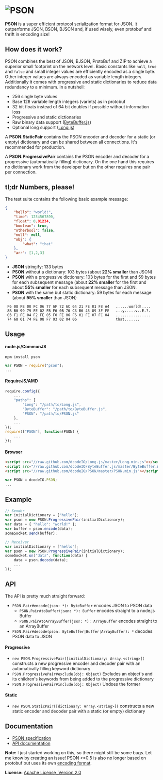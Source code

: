 ![PSON](https://raw.github.com/dcodeIO/PSON/master/PSON.png)
====
**PSON** is a super efficient protocol serialization format for JSON. It outperforms JSON, BSON, BJSON and, if used
wisely, even protobuf and thrift in encoding size!

How does it work?
-----------------
PSON combines the best of JSON, BJSON, ProtoBuf and ZIP to achieve a superior small footprint on the network level.
Basic constants like `null`, `true` and `false` and small integer values are efficiently encoded as a single byte.
Other integer values are always encoded as variable length integers. Additionally it comes with progressive and static
dictionaries to reduce data redundancy to a minimum. In a nutshell:

* 256 single byte values
* Base 128 variable length integers (varints) as in protobuf
* 32 bit floats instead of 64 bit doubles if possible without information loss
* Progressive and static dictionaries
* Raw binary data support ([ByteBuffer.js](https://github.com/dcodeIO/ByteBuffer.js))
* Optional long support ([Long.js](https://github.com/dcodeIO/Long.js))

A **PSON.StaticPair** contains the PSON encoder and decoder for a static (or empty) dictionary and can be shared between
all connections. It's recommended for production.

A **PSON.ProgressivePair** contains the PSON encoder and decoder for a progressive (automatically filling) dictionary.
On the one hand this requires no dictionary work from the developer but on the other requires one pair per connection.

tl;dr Numbers, please!
----------------------
The test suite contains the following basic example message:

```json
{
    "hello": "world!",
    "time": 1234567890,
    "float": 0.01234,
    "boolean": true,
    "otherbool": false,
    "null": null,
    "obj": {
        "what": "that"
    },
    "arr": [1,2,3]
}
```

* **JSON** stringify: 133 bytes
* **PSON** without a dictionary: 103 bytes (about **22% smaller** than JSON)
* **PSON** with a progressive dictionary: 103 bytes for the first and 59 bytes for each subsequent message (about 
  **22% smaller** for the first and about **55% smaller** for each subsequent message than JSON.
* **PSON** with the same but static dictionary: 59 bytes for each message (about **55% smaller** than JSON)
         
```text
 F6 08 FE 00 FC 06 77 6F 72 6C 64 21 FE 01 F8 A4   ......world!....
 8B B0 99 79 FE 02 FB F6 0B 76 C3 B6 45 89 3F FE   ...y.....v..E.?.
 03 F1 FE 04 F2 FE 05 F0 FE 06 F6 01 FE 07 FC 04   ................
 74 68 61 74 FE 08 F7 03 02 04 06                  that.......
```

Usage
-----

#### node.js/CommonJS

`npm install pson`

```js
var PSON = require("pson");
...
```

#### RequireJS/AMD

```js
require.config({
    ...
    "paths": {
        "Long": "/path/to/Long.js",
        "ByteBuffer": "/path/to/ByteBuffer.js",
        "PSON": "/path/to/PSON.js"
    },
    ...
});
require(["PSON"], function(PSON) {
    ...
});
```

#### Browser

```html
<script src="//raw.github.com/dcodeIO/Long.js/master/Long.min.js"></script>
<script src="//raw.github.com/dcodeIO/ByteBuffer.js/master/ByteBuffer.min.js"></script>
<script src="//raw.github.com/dcodeIO/PSON/master/PSON.min.js"></script>
```

```js
var PSON = dcodeIO.PSON;
...
```

Example
-------
```js
// Sender
var initialDictionary = ["hello"];
var pson = new PSON.ProgressivePair(initialDictionary);
var data = { "hello": "world!" };
var buffer = pson.encode(data);
someSocket.send(buffer);
```

```js
// Receiver
var initialDictionary = ["hello"];
var pson = new PSON.ProgressivePair(initialDictionary);
someSocket.on("data", function(data) {
    data = pson.decode(data);
    ...
});
```

API
---
The API is pretty much straight forward:

* `PSON.Pair#encode(json: *): ByteBuffer` encodes JSON to PSON data
  * `PSON.Pair#toBuffer(json: *): Buffer` encodes straight to a node.js Buffer
  * `PSON.Pair#toArrayBuffer(json: *): ArrayBuffer` encodes straight to an ArrayBuffer
* `PSON.Pair#decode(pson: ByteBuffer|Buffer|ArrayBuffer): *` decodes PSON data to JSON

#### Progressive
* `new PSON.ProgressivePair([initialDictionary: Array.<string>])` constructs a new progressive encoder and decoder pair
  with an automatically filling keyword dictionary
* `PSON.ProgressivePair#exclude(obj: Object)` Excludes an object's and its children's keywords from being added to the progressive
   dictionary
* `PSON.ProgressivePair#include(obj: Object)` Undoes the former

#### Static
* `new PSON.StaticPair([dictionary: Array.<string>])` constructs a new static encoder and decoder pair
  with a static (or empty) dictionary
  
Documentation
-------------
* [PSON specification](https://github.com/dcodeIO/PSON/blob/master/PSONspec.txt)
* [API documentation](http://htmlpreview.github.io/?http://raw.github.com/dcodeIO/PSON/master/docs/PSON.html)

**Note:** I just started working on this, so there might still be some bugs. Let me know by creating an issue!
PSON >=0.5 is also no longer based on protobuf but uses its own
[encoding format](https://github.com/dcodeIO/PSON/blob/master/PSONspec.txt).

**License:** [Apache License, Version 2.0](http://opensource.org/licenses/Apache-2.0)
